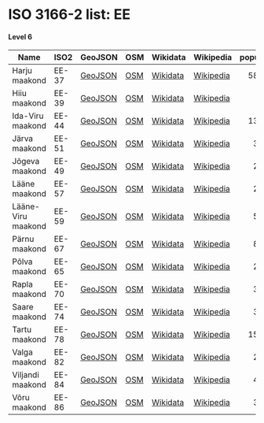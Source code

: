 # ISO 3166-2 list: EE


#### Level 6
Name | ISO2 | GeoJSON | OSM | Wikidata | Wikipedia | population 
--- | --- | --- | --- | --- | --- | --: 
Harju maakond | EE-37 | [GeoJSON](../../geojson/q8/iso2/EE/EE-37.geojson) | [OSM](https://www.openstreetmap.org/relation/350585) | [Wikidata](https://www.wikidata.org/wiki/Q180200) | [Wikipedia](http://en.wikipedia.org/wiki/et%3AHarju%20maakond) | 589,610
Hiiu maakond | EE-39 | [GeoJSON](../../geojson/q8/iso2/EE/EE-39.geojson) | [OSM](https://www.openstreetmap.org/relation/350340) | [Wikidata](https://www.wikidata.org/wiki/Q1466462) | [Wikipedia](http://en.wikipedia.org/wiki/et%3AHiiu%20maakond) | 9,387
Ida-Viru maakond | EE-44 | [GeoJSON](../../geojson/q8/iso2/EE/EE-44.geojson) | [OSM](https://www.openstreetmap.org/relation/350459) | [Wikidata](https://www.wikidata.org/wiki/Q189963) | [Wikipedia](http://en.wikipedia.org/wiki/et%3AIda-Viru%20maakond) | 138,266
Järva maakond | EE-51 | [GeoJSON](../../geojson/q8/iso2/EE/EE-51.geojson) | [OSM](https://www.openstreetmap.org/relation/353776) | [Wikidata](https://www.wikidata.org/wiki/Q188068) | [Wikipedia](http://en.wikipedia.org/wiki/et%3AJ%C3%A4rva%20maakond) | 30,661
Jõgeva maakond | EE-49 | [GeoJSON](../../geojson/q8/iso2/EE/EE-49.geojson) | [OSM](https://www.openstreetmap.org/relation/354089) | [Wikidata](https://www.wikidata.org/wiki/Q189974) | [Wikipedia](http://en.wikipedia.org/wiki/et%3AJ%C3%B5geva%20maakond) | 29,119
Lääne maakond | EE-57 | [GeoJSON](../../geojson/q8/iso2/EE/EE-57.geojson) | [OSM](https://www.openstreetmap.org/relation/350424) | [Wikidata](https://www.wikidata.org/wiki/Q189968) | [Wikipedia](http://en.wikipedia.org/wiki/et%3AL%C3%A4%C3%A4ne%20maakond) | 20,646
Lääne-Viru maakond | EE-59 | [GeoJSON](../../geojson/q8/iso2/EE/EE-59.geojson) | [OSM](https://www.openstreetmap.org/relation/351063) | [Wikidata](https://www.wikidata.org/wiki/Q189952) | [Wikipedia](http://en.wikipedia.org/wiki/et%3AL%C3%A4%C3%A4ne-Viru%20maakond) | 59,791
Pärnu maakond | EE-67 | [GeoJSON](../../geojson/q8/iso2/EE/EE-67.geojson) | [OSM](https://www.openstreetmap.org/relation/350303) | [Wikidata](https://www.wikidata.org/wiki/Q185036) | [Wikipedia](http://en.wikipedia.org/wiki/et%3AP%C3%A4rnu%20maakond) | 85,756
Põlva maakond | EE-65 | [GeoJSON](../../geojson/q8/iso2/EE/EE-65.geojson) | [OSM](https://www.openstreetmap.org/relation/352454) | [Wikidata](https://www.wikidata.org/wiki/Q191813) | [Wikipedia](http://en.wikipedia.org/wiki/et%3AP%C3%B5lva%20maakond) | 25,290
Rapla maakond | EE-70 | [GeoJSON](../../geojson/q8/iso2/EE/EE-70.geojson) | [OSM](https://www.openstreetmap.org/relation/353779) | [Wikidata](https://www.wikidata.org/wiki/Q192352) | [Wikipedia](http://en.wikipedia.org/wiki/et%3ARapla%20maakond) | 33,299
Saare maakond | EE-74 | [GeoJSON](../../geojson/q8/iso2/EE/EE-74.geojson) | [OSM](https://www.openstreetmap.org/relation/350144) | [Wikidata](https://www.wikidata.org/wiki/Q203272) | [Wikipedia](http://en.wikipedia.org/wiki/et%3ASaare%20maakond) | 33,231
Tartu maakond | EE-78 | [GeoJSON](../../geojson/q8/iso2/EE/EE-78.geojson) | [OSM](https://www.openstreetmap.org/relation/351246) | [Wikidata](https://www.wikidata.org/wiki/Q192370) | [Wikipedia](http://en.wikipedia.org/wiki/et%3ATartu%20maakond) | 151,122
Valga maakond | EE-82 | [GeoJSON](../../geojson/q8/iso2/EE/EE-82.geojson) | [OSM](https://www.openstreetmap.org/relation/351379) | [Wikidata](https://www.wikidata.org/wiki/Q192362) | [Wikipedia](http://en.wikipedia.org/wiki/et%3AValga%20maakond) | 28,669
Viljandi maakond | EE-84 | [GeoJSON](../../geojson/q8/iso2/EE/EE-84.geojson) | [OSM](https://www.openstreetmap.org/relation/352449) | [Wikidata](https://www.wikidata.org/wiki/Q192061) | [Wikipedia](http://en.wikipedia.org/wiki/et%3AViljandi%20maakond) | 46,782
Võru maakond | EE-86 | [GeoJSON](../../geojson/q8/iso2/EE/EE-86.geojson) | [OSM](https://www.openstreetmap.org/relation/353812) | [Wikidata](https://www.wikidata.org/wiki/Q188076) | [Wikipedia](http://en.wikipedia.org/wiki/et%3AV%C3%B5ru%20maakond) | 36,133
